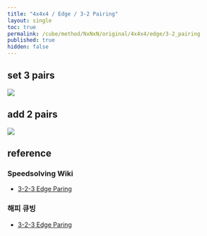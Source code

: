 ```yaml
---
title: "4x4x4 / Edge / 3-2 Pairing"
layout: single
toc: true
permalink: /cube/method/NxNxN/original/4x4x4/edge/3-2_pairing
published: true
hidden: false
---
```


<head>
  <base target="_blank">
  <style>
    img {
      max-width: 250px;
    }
  </style>
</head>



## set 3 pairs

<a href="https://alpha.twizzle.net/edit/?puzzle=4x4x4&setup-alg=2U+R+U+R%27+y%27+R+U+R%27+z2+L%27+U+L+y2+F%27+U+F+2U+F%27+U+F+F+U%27+F%27+2U+R+U%27+R%27+L%27+U+L+z2+y+R+U%27+R%27+y+R+U2+R%27+L%27+U+L+U%27+F+R%27+F%27+R+R+U2+R%27+L%27+U2+L+u&stickering=F2L&alg=u%0AL%27+U+L%0AR%27+F+R+F%27%0Ay%0AF+D%27+F%27%0Ay%0AD+F%27+R+F+R%27%0Au%27+y+y">
  <img src="https://user-images.githubusercontent.com/92285528/221580000-ef327358-95e8-41e1-9697-489c5174f340.png">
</a>



## add 2 pairs

<a href="https://alpha.twizzle.net/edit/?puzzle=4x4x4&setup-alg=2U+R+U+R%27+y%27+R+U+R%27+z2+L%27+U+L+y2+F%27+U+F+2U+F%27+U+F+F+U%27+F%27+2U+R+U%27+R%27+L%27+U+L+z2+y+R+U%27+R%27+y+R+U2+R%27+L%27+U+L+U%27+F+R%27+F%27+R+y+z2+U+L%27+U+L+y%27+F%27+L+F+L%27+2U+y%27&alg=U%27+R+U%27+R%27%0A2U%27%0AD+F%27+R+F+R%27%0A2U%0AD2+R%27+D+R%0A2U%27%0AL%27+U2%27+L+F%27+U+F%0A2U&stickering=F2L">
  <img src="https://user-images.githubusercontent.com/92285528/221580600-acfa20ae-261b-4ffe-9bb3-2be9d15c2688.png">
</a>



## reference

### Speedsolving Wiki

- [3-2-3 Edge Paring](https://www.speedsolving.com/wiki/index.php/Edge_pairing#3-2-3_edge_pairing)

### 해피 큐빙

- [3-2-3 Edge Paring](https://youtu.be/Ak1ER1X7bNg)
